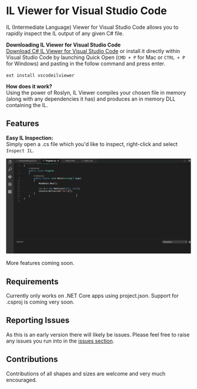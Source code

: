 # IL Viewer for Visual Studio Code

IL (Intermediate Language) Viewer for Visual Studio Code allows you to rapidly inspect the IL output of any given C# file.

**Downloading IL Viewer for Visual Studio Code**  
[Download C# IL Viewer for Visual Studio Code](https://marketplace.visualstudio.com/items?itemName=josephwoodward.vscodeilviewer) or install it directly within Visual Studio Code by launching Quick Open (`CMD + P` for Mac or `CTRL + P` for Windows) and pasting in the follow command and press enter.

`ext install vscodeilviewer`

**How does it work?**  
Using the power of Roslyn, IL Viewer compiles your chosen file in memory (along with any dependencies it has) and produces an in memory DLL containing the IL. 

## Features

**Easy IL Inspection:**  
Simply open a .cs file which you'd like to inspect, right-click and select `Inspect IL`.

![Easy IL inspection](./images/demo.gif)

More features coming soon.


## Requirements

Currently only works on .NET Core apps using project.json. Support for .csproj is coming very soon.

## Reporting Issues

As this is an early version there will likely be issues. Please feel free to raise any issues you run into in the [issues section](https://github.com/JosephWoodward/VSCodeILViewer/issues).

## Contributions

Contributions of all shapes and sizes are welcome and very much encouraged.
